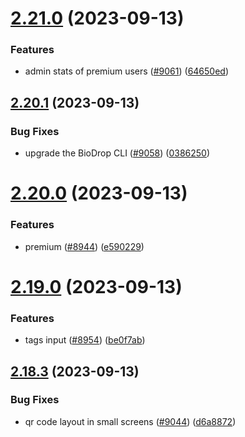 # [2.21.0](https://github.com/EddieHubCommunity/BioDrop/compare/v2.20.1...v2.21.0) (2023-09-13)


### Features

* admin stats of premium users ([#9061](https://github.com/EddieHubCommunity/BioDrop/issues/9061)) ([64650ed](https://github.com/EddieHubCommunity/BioDrop/commit/64650ed028f63e8171422d619d83d38d912f099f))



## [2.20.1](https://github.com/EddieHubCommunity/BioDrop/compare/v2.20.0...v2.20.1) (2023-09-13)


### Bug Fixes

* upgrade the BioDrop CLI ([#9058](https://github.com/EddieHubCommunity/BioDrop/issues/9058)) ([0386250](https://github.com/EddieHubCommunity/BioDrop/commit/038625036c7d1fa25822c7b97c4ae07291bc17e6))



# [2.20.0](https://github.com/EddieHubCommunity/BioDrop/compare/v2.19.0...v2.20.0) (2023-09-13)


### Features

* premium ([#8944](https://github.com/EddieHubCommunity/BioDrop/issues/8944)) ([e590229](https://github.com/EddieHubCommunity/BioDrop/commit/e590229bae347ec971eb624fa243713f9c3fe1fc))



# [2.19.0](https://github.com/EddieHubCommunity/BioDrop/compare/v2.18.3...v2.19.0) (2023-09-13)


### Features

* tags input ([#8954](https://github.com/EddieHubCommunity/BioDrop/issues/8954)) ([be0f7ab](https://github.com/EddieHubCommunity/BioDrop/commit/be0f7ab58ec1bb15a213b7e6c87fc72ecfe1a66d))



## [2.18.3](https://github.com/EddieHubCommunity/BioDrop/compare/v2.18.2...v2.18.3) (2023-09-13)


### Bug Fixes

* qr code layout in small screens ([#9044](https://github.com/EddieHubCommunity/BioDrop/issues/9044)) ([d6a8872](https://github.com/EddieHubCommunity/BioDrop/commit/d6a8872ade43c19a0887e06cdaaccbdce96a5d75))



